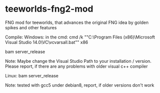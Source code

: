 # teeworlds-fng2-mod
FNG mod for teeworlds, that advances the original FNG idea by golden spikes and other features

Compile:
Windows:
in the cmd:
cmd /k ""C:\Program Files (x86)\Microsoft Visual Studio 14.0\VC\vcvarsall.bat"" x86 

bam server_release

Note: Maybe change the Visual Studio Path to your installation / version. Please report, if there are any problems with older visual c++ compiler

Linux:
bam server_release

Note: tested with gcc5 under debian8, report, if older versions don't work
